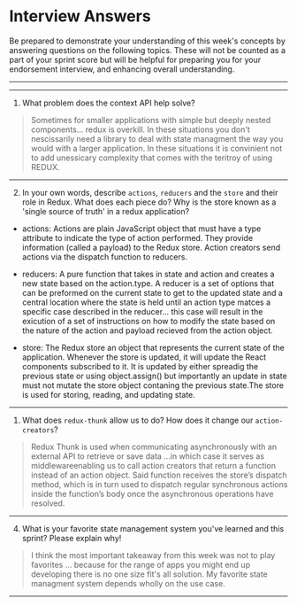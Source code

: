 # Interview Answers
Be prepared to demonstrate your understanding of this week's concepts by answering questions on the following topics. These will not be counted as a part of your sprint score but will be helpful for preparing you for your endorsement interview, and enhancing overall understanding.


---
---



1. What problem does the context API help solve?

> Sometimes for smaller applications with simple but deeply nested components... redux is overkill. In these situations you don't nescissarily need a library to deal with state managment the way you would with a larger application. In these situations it is convinient not to add unessicary complexity that comes with the teritroy of using REDUX.




---

2. In your own words, describe `actions`, `reducers` and the `store` and their role in Redux. 
   What does each piece do? Why is the store known as a 'single source of truth' in a redux application?

-  actions: Actions are plain JavaScript object that must have a type attribute to indicate the type of action performed. They provide information (called a payload) to the Redux store. Action creators send actions via the dispatch function to reducers.


- reducers: A pure function that takes in state and action and creates a new state based on the action.type. A reducer is a set of options that can be preformed on the current state to get to the updated state and a central location where the state is held until an action type matces a specific case described in the reducer... this case will result in the exicution of a set of instructions on how to modify the state based on the nature of the action and payload recieved from the action object.


- store: The Redux store an object that represents the current state of the application. Whenever the store is updated, it will update the React components subscribed to it. It is updated by either spreadig the previous state or using object.assign() but importantly an update in state must not mutate the store object contaning the previous state.The store is used for  storing, reading, and updating state.

---

1. What does `redux-thunk` allow us to do? How does it change our `action-creators`?


>Redux Thunk is used when communicating asynchronously with an external API to retrieve or save data ...in which case it serves as middlewareenabling us to call action creators that return a function instead of an action object. Said function receives the store’s dispatch method, which is in turn used to dispatch regular synchronous actions inside the function’s body once the asynchronous operations have resolved.



---

4. What is your favorite state management system you've learned and this sprint? Please explain why!

> I think the most important takeaway from this week was not to play favorites ... because for the range of apps you might end up developing there is no one size fit's all solution. My favorite state managment system depends wholly on the use case.






---
